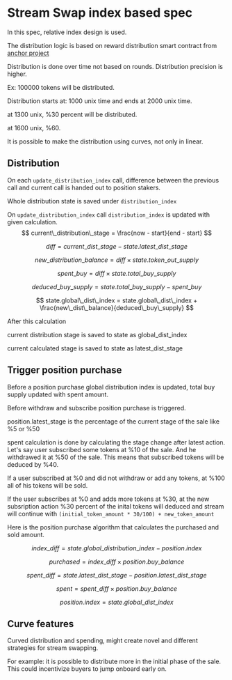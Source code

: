 # Stream Swap index based spec

In this spec, relative index design is used.

The distribution logic is based on reward distribution smart contract from [anchor project](https://github.com/Anchor-Protocol/anchor-bAsset-contracts/tree/master/contracts/anchor_basset_reward)

Distribution is done over time not based on rounds. Distribution precision is higher.

Ex: 100000 tokens will be distributed.

Distribution starts at: 1000 unix time and ends at 2000 unix time.

at 1300 unix, %30 percent will be distributed.

at 1600 unix, %60.

It is possible to make the distribution using curves, not only in linear.

## Distribution

On each `update_distribution_index` call, difference between the previous call and current call is handed out to position stakers.

Whole distribution state is saved under `distribution_index`

On `update_distribution_index` call `distribution_index` is updated with given calculation.
$$
current\_distribution\_stage = \frac{now - start}{end - start}
$$


$$
diff = current\_dist\_stage - state.latest\_dist\_stage
$$

$$
new\_distribution\_balance = diff \times state.token\_out\_supply
$$

$$
spent\_buy = diff \times state.total\_buy\_supply
$$

$$
deduced\_buy\_supply = state.total\_buy\_supply - spent\_buy
$$

$$
state.global\_dist\_index = state.global\_dist\_index + \frac{new\_dist\_balance}{deduced\_buy\_supply}
$$

After this calculation

current distribution stage is saved to state as global_dist_index

current calculated stage is saved to state as latest_dist_stage

## Trigger position purchase

Before a position purchase global distribution index is updated, total buy supply updated with spent amount.

Before withdraw and subscribe position purchase is triggered.

position.latest_stage is the percentage of the current stage of the sale like %5 or %50

spent calculation is done by calculating the stage change after latest action. Let's say user subscribed some tokens at %10 of the sale. And he withdrawed it at %50 of the sale. This means that subscribed tokens will be deduced by %40.

If a user subscribed at %0 and did not withdraw or add any tokens, at %100 all of his tokens will be sold.

If the user subscribes at %0 and adds more tokens at %30, at the new subsription action %30 percent of the inital tokens will deduced and stream will continue with `(initial_token_amount * 30/100) + new_token_amount`

Here is the position purchase algorithm that calculates the purchased and sold amount.

$$
index\_diff = state.global\_distribution\_index - position.index
$$

$$
purchased =  index\_diff \times position.buy\_balance
$$

$$
spent\_diff = state.latest\_dist\_stage - position.latest\_dist\_stage
$$

$$
spent = spent\_diff \times position.buy\_balance
$$

$$
position.index = state.global\_dist\_index
$$



## Curve features

Curved distribution and spending, might create novel and different strategies for stream swapping.

For example: it is possible to distribute more in the initial phase of the sale. This could incentivize buyers to jump onboard early on.

